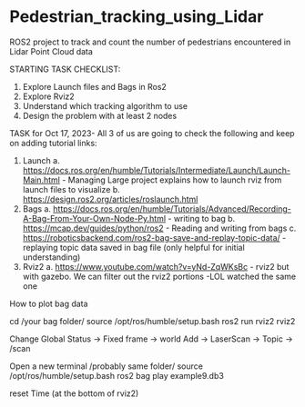 # Pedestrian_tracking_using_Lidar
ROS2 project to track and count the number of pedestrians encountered in Lidar Point Cloud data

STARTING TASK CHECKLIST:
1. Explore Launch files and Bags in Ros2
2. Explore Rviz2
3. Understand which tracking algorithm to  use
4. Design the problem with at least 2 nodes

TASK for Oct 17, 2023- All 3 of us are going to check the following and keep on adding tutorial links:
1. Launch
   a. https://docs.ros.org/en/humble/Tutorials/Intermediate/Launch/Launch-Main.html  - Managing Large project explains how to launch rviz from launch files to visualize
   b. https://design.ros2.org/articles/roslaunch.html 
2. Bags
   a. https://docs.ros.org/en/humble/Tutorials/Advanced/Recording-A-Bag-From-Your-Own-Node-Py.html - writing to bag
   b. https://mcap.dev/guides/python/ros2 - Reading and writing from bags
   c. https://roboticsbackend.com/ros2-bag-save-and-replay-topic-data/ - replaying topic data saved in bag file (only helpful for initial understanding)
4. Rviz2
   a. https://www.youtube.com/watch?v=yNd-ZqWKsBc - rviz2 but with gazebo. We can filter out the rviz2 portions -LOL watched the same one


How to plot bag data

cd /your bag folder/
source /opt/ros/humble/setup.bash
ros2 run rviz2 rviz2


Change Global Status -> Fixed frame -> world
Add -> LaserScan -> Topic -> /scan

Open a new terminal /probably same folder/
source /opt/ros/humble/setup.bash
ros2 bag play example9.db3


reset Time (at the bottom of rviz2)

